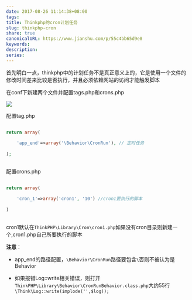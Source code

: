 ```yaml
---  
date: 2017-08-26 11:14:38+08:00  
tags:   
title: Thinkphp的cron计划任务  
slug: thinkphp-cron  
share: true  
canonicalURL: https://www.jianshu.com/p/55c4bb65d9e8  
keywords:   
description:   
series:   
---  
```


  
首先明白一点，thinkphp中的计划任务不是真正意义上的，它是使用一个文件的修改时间差来比较是否执行，并且必须依赖网站的访问才能触发脚本
  

  
在conf下新建两个文件并配置tags.php和crons.php
  

  
![](/images/20231208091261.webp)
  

  
配置tag.php
  
```php
  
return array(
  
    'app_end'=>array('\Behavior\CronRun'), // 定时任务
  
);
  
```
  
配置crons.php
  
```php
  
return array(
  
    'cron_1'=>array('cron1', '10') //cron1要执行的脚本
  
)
  
````
  
cron1默认在`ThinkPHP\Library\Cron\cron1.php`如果没有cron目录则新建一个,cron1.php自己所要执行的脚本
  

  
**注意**：
  
* app_end的路径配置，`\Behavior\CronRun`路径要包含`\`否则不被认为是Behavior
  
* 如果报错Log::write相关错误，则打开`ThinkPHP\Library\Behavior\CronRunBehavior.class.php`大约55行`\Think\Log::write(implode('',$log));`
  

  
